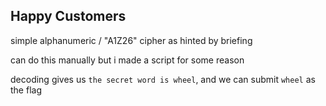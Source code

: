 ## Happy Customers

simple alphanumeric / "A1Z26" cipher as hinted by briefing

can do this manually but i made a script for some reason

decoding gives us `the secret word is wheel`, and we can submit `wheel` as the flag